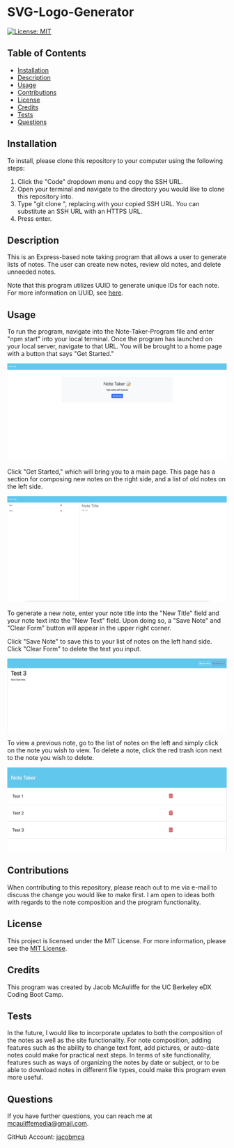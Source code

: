 # SVG-Logo-Generator
[![License: MIT](https://img.shields.io/badge/License-MIT-yellow.svg)](https://opensource.org/licenses/MIT)
## Table of Contents
* [Installation](#installation)
* [Description](#description)
* [Usage](#usage)
* [Contributions](#contributions)
* [License](#license)
* [Credits](#credits)
* [Tests](#tests)
* [Questions](#questions)
    
## Installation
To install, please clone this repository to your computer using the following steps:

1. Click the "Code" dropdown menu and copy the SSH URL.
2. Open your terminal and navigate to the directory you would like to clone this repository into.
3. Type "git clone <paste SSH URL>", replacing <paste SSH URL> with your copied SSH URL. You can substitute an SSH URL with an HTTPS URL.
4. Press enter.

## Description
This is an Express-based note taking program that allows a user to generate lists of notes. The user can create new notes, review old notes, and delete unneeded notes.

Note that this program utilizes UUID to generate unique IDs for each note. For more information on UUID, see [here](https://www.npmjs.com/package/uuid).

## Usage
To run the program, navigate into the Note-Taker-Program file and enter "npm start" into your local terminal. Once the program has launched on your local server, navigate to that URL. You will be brought to a home page with a button that says "Get Started."

![Screenshot](assets/screenshots/screenshot1.png)

Click "Get Started," which will bring you to a main page. This page has a section for composing new notes on the right side, and a list of old notes on the left side.

![Screenshot](assets/screenshots/screenshot2.png)

To generate a new note, enter your note title into the "New Title" field and your note text into the "New Text" field. Upon doing so, a "Save Note" and "Clear Form" button will appear in the upper right corner.

Click "Save Note" to save this to your list of notes on the left hand side. Click "Clear Form" to delete the text you input.

![Screenshot](assets/screenshots/screenshot3.png)

To view a previous note, go to the list of notes on the left and simply click on the note you wish to view. To delete a note, click the red trash icon next to the note you wish to delete.

![Screenshot](assets/screenshots/screenshot4.png)

## Contributions
When contributing to this repository, please reach out to me via e-mail to discuss the change you would like to make first. I am open to ideas both with regards to the note composition and the program functionality.

## License
This project is licensed under the MIT License. For more information, please see the [MIT License](https://opensource.org/licenses/MIT).

## Credits
This program was created by Jacob McAuliffe for the UC Berkeley eDX Coding Boot Camp.

## Tests
In the future, I would like to incorporate updates to both the composition of the notes as well as the site functionality. For note composition, adding features such as the ability to change text font, add pictures, or auto-date notes could make for practical next steps. In terms of site functionality, features such as ways of organizing the notes by date or subject, or to be able to download notes in different file types, could make this program even more useful.

## Questions
If you have further questions, you can reach me at [mcauliffemedia@gmail.com](mailto:mcauliffemedia@gmail.com).

GitHub Account: [jacobmca](https://github.com/jacobmca)
